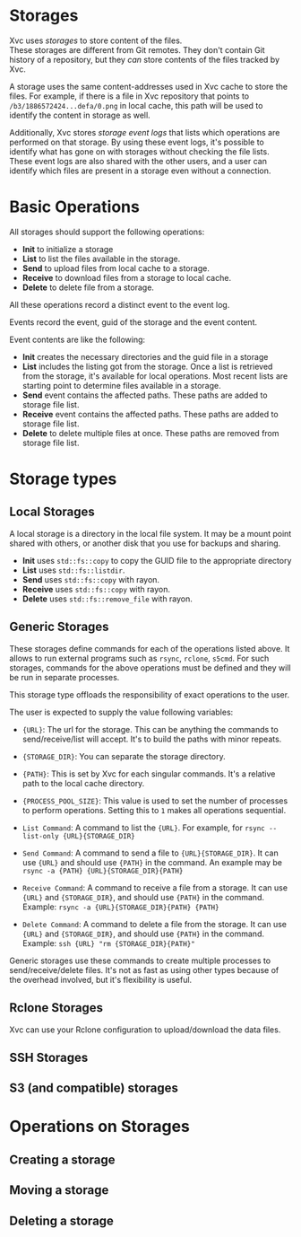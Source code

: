 # Storages

Xvc uses _storages_ to store content of the files.  
These storages are different from Git remotes.
They don't contain Git history of a repository, but they _can_ store contents of the files tracked by Xvc.

A storage uses the same content-addresses used in Xvc cache to store the files.
For example, if there is a file in Xvc repository that points to `/b3/1886572424...defa/0.png` in local cache, this path will be used to identify the content in storage as well.

Additionally, Xvc stores _storage event logs_ that lists which operations are performed on that storage.
By using these event logs, it's possible to identify what has gone on with storages without checking the file lists.
These event logs are also shared with the other users, and a user can identify which files are present in a storage even without a connection.

# Basic Operations

All storages should support the following operations:

- **Init** to initialize a storage
- **List** to list the files available in the storage.
- **Send** to upload files from local cache to a storage.
- **Receive** to download files from a storage to local cache.
- **Delete** to delete file from a storage.

All these operations record a distinct event to the event log.

Events record the event, guid of the storage and the event content.

Event contents are like the following:

- **Init** creates the necessary directories and the guid file in a storage
- **List** includes the listing got from the storage.
  Once a list is retrieved from the storage, it's available for local operations.
  Most recent lists are starting point to determine files available in a storage.
- **Send** event contains the affected paths.
  These paths are added to storage file list.
- **Receive** event contains the affected paths.
  These paths are added to storage file list.
- **Delete** to delete multiple files at once.
  These paths are removed from storage file list.

# Storage types

## Local Storages

A local storage is a directory in the local file system.
It may be a mount point shared with others, or another disk that you use for backups and sharing.

- **Init** uses `std::fs::copy` to copy the GUID file to the appropriate directory
- **List** uses `std::fs::listdir`.
- **Send** uses `std::fs::copy` with rayon.
- **Receive** uses `std::fs::copy` with rayon.
- **Delete** uses `std::fs::remove_file` with rayon.

## Generic Storages

These storages define commands for each of the operations listed above.
It allows to run external programs such as `rsync`, `rclone`, `s5cmd`.
For such storages, commands for the above operations must be defined and they will be run in separate processes.

This storage type offloads the responsibility of exact operations to the user.

The user is expected to supply the value following variables:

- `{URL}`: The url for the storage.
  This can be anything the commands to send/receive/list will accept.
  It's to build the paths with minor repeats.
- `{STORAGE_DIR}`: You can separate the storage directory.
- `{PATH}`: This is set by Xvc for each singular commands.
  It's a relative path to the local cache directory.
- `{PROCESS_POOL_SIZE}`: This value is used to set the number of processes to perform operations.
  Setting this to `1` makes all operations sequential.

- `List Command`: A command to list the `{URL}`.
  For example, for `rsync --list-only {URL}{STORAGE_DIR}`
- `Send Command`: A command to send a file to `{URL}{STORAGE_DIR}`.
  It can use `{URL}` and should use `{PATH}` in the command.
  An example may be `rsync -a {PATH} {URL}{STORAGE_DIR}{PATH}`
- `Receive Command`: A command to receive a file from a storage.
  It can use `{URL}` and `{STORAGE_DIR}`, and should use `{PATH}` in the command.
  Example: `rsync -a {URL}{STORAGE_DIR}{PATH} {PATH}`
- `Delete Command`: A command to delete a file from the storage.
  It can use `{URL}` and `{STORAGE_DIR}`, and should use `{PATH}` in the command.
  Example: `ssh {URL} "rm {STORAGE_DIR}{PATH}"`

Generic storages use these commands to create multiple processes to send/receive/delete files.
It's not as fast as using other types because of the overhead involved, but it's flexibility is useful.

## Rclone Storages

Xvc can use your Rclone configuration to upload/download the data files.

## SSH Storages

## S3 (and compatible) storages

# Operations on Storages

## Creating a storage

## Moving a storage

## Deleting a storage
